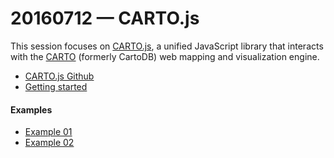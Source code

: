 # 20160712 &mdash; CARTO.js

This session focuses on [CARTO.js](https://carto.com/docs/carto-engine/carto-js/), a unified JavaScript library that interacts with the [CARTO](https://carto.com/) (formerly CartoDB) web mapping and visualization engine.

* [CARTO.js Github](https://github.com/CartoDB/cartodb.js)
* [Getting started](https://carto.com/docs/carto-engine/carto-js/getting-started/)

#### Examples
 
* [Example 01](https://github.com/emilyfuhrman/map-club/tree/master/Session_01/Example_01)
* [Example 02](https://github.com/emilyfuhrman/map-club/tree/master/Session_01/Example_02)
